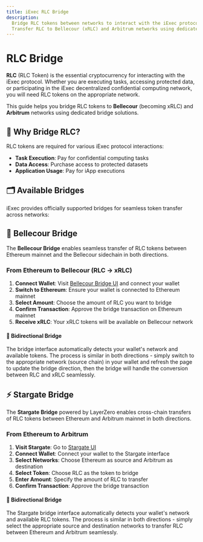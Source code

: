 ```yaml
---
title: iExec RLC Bridge
description:
  Bridge RLC tokens between networks to interact with the iExec protocol.
  Transfer RLC to Bellecour (xRLC) and Arbitrum networks using dedicated bridges
---
```


# RLC Bridge

**RLC** (RLC Token) is the essential cryptocurrency for interacting with the
iExec protocol. Whether you are executing tasks, accessing protected data, or
participating in the iExec decentralized confidential computing network, you
will need RLC tokens on the appropriate network.

This guide helps you bridge RLC tokens to **Bellecour** (becoming xRLC) and
**Arbitrum** networks using dedicated bridge solutions.

## 🎯 Why Bridge RLC?

RLC tokens are required for various iExec protocol interactions:

- **Task Execution**: Pay for confidential computing tasks
- **Data Access**: Purchase access to protected datasets
- **Application Usage**: Pay for iApp executions

## 🗂️ Available Bridges

iExec provides officially supported bridges for seamless token transfer across
networks:

<CardGrid>
  <ProjectCard
    title="Bellecour Bridge"
    description="Bridge RLC tokens between Ethereum mainnet and Bellecour sidechain (xRLC) in both directions"
    :icon-image="iexecLogoIcon"
    status="available"
    status-label="Live"
    button-label="Access Bridge"
    button-icon="mdi:bridge"
    button-href="https://bridge-bellecour.iex.ec/"
    button-target="_blank"
    button-rel="noreferrer"
  />
  
  <ProjectCard
    title="Stargate Bridge"
    description="Bridge RLC tokens between Ethereum and Arbitrum mainnet in both directions using LayerZero protocol"
    :icon-image="arbitrumLogoIcon"
    status="available"
    status-label="Live"
    button-label="Access Bridge"
    button-icon="mdi:bridge"
    button-href="https://stargate.finance/bridge"
    button-target="_blank"
    button-rel="noreferrer"
  />
</CardGrid>

## 🔄 Bellecour Bridge

The **Bellecour Bridge** enables seamless transfer of RLC tokens between
Ethereum mainnet and the Bellecour sidechain in both directions.

### From Ethereum to Bellecour (RLC → xRLC)

1. **Connect Wallet**: Visit
   [Bellecour Bridge UI](https://bridge-bellecour.iex.ec/) and connect your wallet
2. **Switch to Ethereum**: Ensure your wallet is connected to Ethereum mainnet
3. **Select Amount**: Choose the amount of RLC you want to bridge
4. **Confirm Transaction**: Approve the bridge transaction on Ethereum mainnet
5. **Receive xRLC**: Your xRLC tokens will be available on Bellecour network

<ImageViewer
  :image-url-dark="bellecourBridgeImage"
  image-alt="Bellecour Bridge Process"
  link-url="https://bridge-bellecour.iex.ec/"
/>

<div class="bg-gradient-to-r from-purple-400/10 to-purple-400/5 rounded-[6px] p-6 border-l-4 border-fuchsia-700 my-6">
  <h4 class="!mt-0 !mb-2">🔄 Bidirectional Bridge</h4>
  <p class="!mb-0">The bridge interface automatically detects your wallet's network and available tokens. The process is similar in both directions - simply switch to the appropriate network (source chain) in your wallet and refresh the page to update the bridge direction, then the bridge will handle the conversion between RLC and xRLC seamlessly.</p>
</div>

## ⚡ Stargate Bridge

The **Stargate Bridge** powered by LayerZero enables cross-chain transfers of
RLC tokens between Ethereum and Arbitrum mainnet in both directions.

### From Ethereum to Arbitrum

1. **Visit Stargate**: Go to [Stargate UI](https://stargate.finance/bridge)
2. **Connect Wallet**: Connect your wallet to the Stargate interface
3. **Select Networks**: Choose Ethereum as source and Arbitrum as destination
4. **Select Token**: Choose RLC as the token to bridge
5. **Enter Amount**: Specify the amount of RLC to transfer
6. **Confirm Transaction**: Approve the bridge transaction

<ImageViewer
  :image-url-dark="stargateBridgeImage"
  image-alt="Stargate Bridge Interface"
  link-url="https://stargate.finance/bridge"
/>

<div class="bg-gradient-to-r from-purple-400/10 to-purple-400/5 rounded-[6px] p-6 border-l-4 border-fuchsia-700 my-6">
  <h4 class="!mt-0 !mb-2">🔄 Bidirectional Bridge</h4>
  <p class="!mb-0">The Stargate bridge interface automatically detects your wallet's network and available RLC tokens. The process is similar in both directions - simply select the appropriate source and destination networks to transfer RLC between Ethereum and Arbitrum seamlessly.</p>
</div>

<script setup>
import ImageViewer from '../../components/ImageViewer.vue';
import CardGrid from '../../components/CardGrid.vue';
import ProjectCard from '../../components/ProjectCard.vue';

// Assets
import iexecLogoIcon from '../../assets/icons/iexec-logo.png';
import arbitrumLogoIcon from '../../assets/icons/arbitrum.svg';
import bellecourBridgeImage from '../../assets/tooling-&-explorers/bridge/bellecour-bridge.png';
import stargateBridgeImage from '../../assets/tooling-&-explorers/bridge/stargate-bridge.png';
</script>
